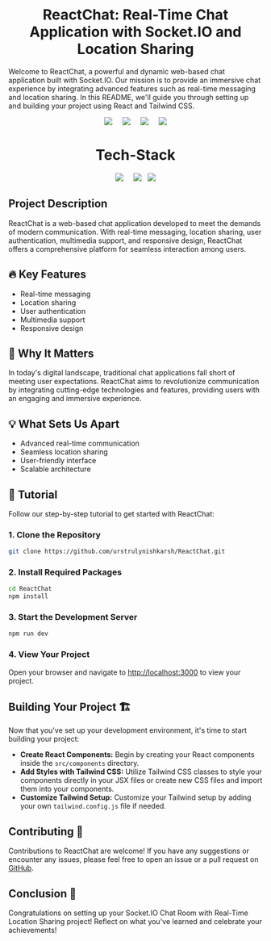 # <div align="center">ReactChat: Real-Time Chat Application with Socket.IO and Location Sharing</div>

Welcome to ReactChat, a powerful and dynamic web-based chat application built with Socket.IO. Our mission is to provide an immersive chat experience by integrating advanced features such as real-time messaging and location sharing. In this README, we'll guide you through setting up and building your project using React and Tailwind CSS.

<p align="center">
  <img src="https://img.shields.io/github/stars/urstrulynishkarsh/ReactChat?color=%23f39c12&style=for-the-badge&logo=github&logoColor=white">&nbsp;&nbsp;&nbsp;&nbsp;
  <img src="https://img.shields.io/github/forks/urstrulynishkarsh/ReactChat?color=%23e74c3c&style=for-the-badge&logo=github&logoColor=white">&nbsp;&nbsp;&nbsp;&nbsp;
  <img src="https://img.shields.io/github/issues/urstrulynishkarsh/ReactChat?color=%238e44ad&style=for-the-badge&logo=github&logoColor=white">&nbsp;&nbsp;&nbsp;&nbsp;
  <img src="https://img.shields.io/github/contributors/urstrulynishkarsh/ReactChat?color=%231abc9c&style=for-the-badge&logo=github&logoColor=white">
</p>

<h1 align="center">Tech-Stack</h1>

<p align="center">
  <img src="https://img.shields.io/badge/react-%2320232a.svg?style=for-the-badge&logo=react&logoColor=%2361DAFB">&nbsp;&nbsp;&nbsp;&nbsp;
  <img src="https://img.shields.io/badge/Socket.io-black?style=for-the-badge&logo=socket.io&badgeColor=010101">&nbsp;&nbsp;
  <img src="https://img.shields.io/badge/tailwindcss-%2338B2AC.svg?style=for-the-badge&logo=tailwind-css&logoColor=white">
</p>

## Project Description
ReactChat is a web-based chat application developed to meet the demands of modern communication. With real-time messaging, location sharing, user authentication, multimedia support, and responsive design, ReactChat offers a comprehensive platform for seamless interaction among users.

## 🔥 Key Features
- Real-time messaging
- Location sharing
- User authentication
- Multimedia support
- Responsive design

## 🌟 Why It Matters
In today's digital landscape, traditional chat applications fall short of meeting user expectations. ReactChat aims to revolutionize communication by integrating cutting-edge technologies and features, providing users with an engaging and immersive experience.

## 💡 What Sets Us Apart
- Advanced real-time communication
- Seamless location sharing
- User-friendly interface
- Scalable architecture

## 🌟 Tutorial
Follow our step-by-step tutorial to get started with ReactChat:

### 1. Clone the Repository
```bash
git clone https://github.com/urstrulynishkarsh/ReactChat.git
```

### 2. Install Required Packages
```bash
cd ReactChat
npm install
```

### 3. Start the Development Server
```bash
npm run dev
```

### 4. View Your Project
Open your browser and navigate to [http://localhost:3000](http://localhost:3000) to view your project.

## Building Your Project 🏗️
Now that you've set up your development environment, it's time to start building your project:

- **Create React Components:** Begin by creating your React components inside the `src/components` directory.
- **Add Styles with Tailwind CSS:** Utilize Tailwind CSS classes to style your components directly in your JSX files or create new CSS files and import them into your components.
- **Customize Tailwind Setup:** Customize your Tailwind setup by adding your own `tailwind.config.js` file if needed.

## Contributing 🤝
Contributions to ReactChat are welcome! If you have any suggestions or encounter any issues, please feel free to open an issue or a pull request on [GitHub](https://github.com/urstrulynishkarsh/ReactChat).

## Conclusion 🎉
Congratulations on setting up your Socket.IO Chat Room with Real-Time Location Sharing project! Reflect on what you've learned and celebrate your achievements!

